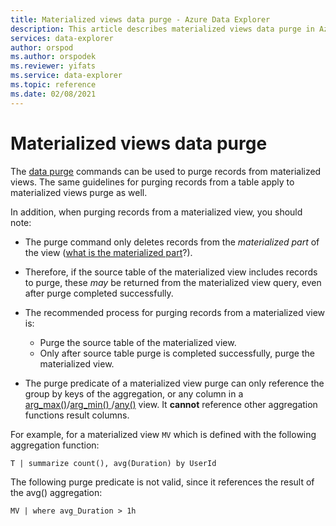 ```yaml
---
title: Materialized views data purge - Azure Data Explorer
description: This article describes materialized views data purge in Azure Data Explorer.
services: data-explorer
author: orspod
ms.author: orspodek
ms.reviewer: yifats
ms.service: data-explorer
ms.topic: reference
ms.date: 02/08/2021
---
```


# Materialized views data purge

The [data purge](../../concepts/data-purge.md) commands can be used to purge records from materialized views. The same guidelines for purging records from a table apply to materialized views purge as well.

In addition, when purging records from a materialized view, you should note:

* The purge command only deletes records from the *materialized part* of the view ([what is the materialized part](materialized-view-overview.md#how-materialized-views-work)?). 

* Therefore, if the source table of the materialized view includes records to purge, these *may* be returned from the materialized view query, even after purge completed successfully.

* The recommended process for purging records from a materialized view is:
  * Purge the source table of the materialized view.
  * Only after source table purge is completed successfully, purge the materialized view.

* The purge predicate of a materialized view purge can only reference the group by keys of the aggregation, or any column in a [arg_max()](../../query/arg-max-aggfunction.md)/[arg_min() ](../../query/arg-min-aggfunction.md)/[any()](../../query/any-aggfunction.md) view. It **cannot** reference other aggregation functions result columns.

For example, for a materialized view `MV` which is defined with the following aggregation function:

```kusto
T | summarize count(), avg(Duration) by UserId
```

The following purge predicate is not valid, since it references the result of the avg() aggregation:

```kusto
MV | where avg_Duration > 1h
```
